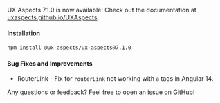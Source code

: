 UX Aspects 7.1.0 is now available! Check out the documentation at [uxaspects.github.io/UXAspects](https://uxaspects.github.io/UXAspects).

#### Installation
```bash
npm install @ux-aspects/ux-aspects@7.1.0
```

#### Bug Fixes and Improvements
* RouterLink - Fix for `routerLink` not working with `a` tags in Angular 14.

Any questions or feedback? Feel free to open an issue on [GitHub](https://github.com/UXAspects/UXAspects/issues)!
